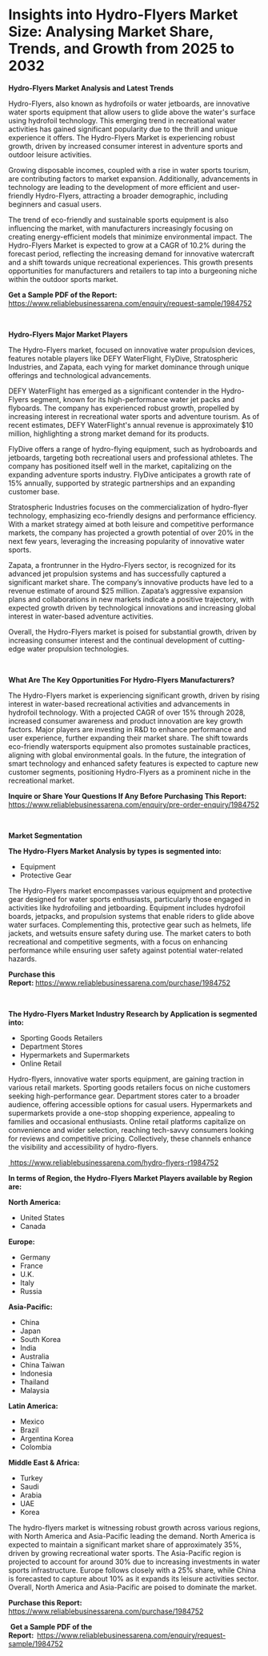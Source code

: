 <p><h1>Insights into Hydro-Flyers Market Size: Analysing Market Share, Trends, and Growth from 2025 to 2032</h1></p><p><strong>Hydro-Flyers Market Analysis and Latest Trends</strong></p>
<p><p>Hydro-Flyers, also known as hydrofoils or water jetboards, are innovative water sports equipment that allow users to glide above the water's surface using hydrofoil technology. This emerging trend in recreational water activities has gained significant popularity due to the thrill and unique experience it offers. The Hydro-Flyers Market is experiencing robust growth, driven by increased consumer interest in adventure sports and outdoor leisure activities. </p><p>Growing disposable incomes, coupled with a rise in water sports tourism, are contributing factors to market expansion. Additionally, advancements in technology are leading to the development of more efficient and user-friendly Hydro-Flyers, attracting a broader demographic, including beginners and casual users. </p><p>The trend of eco-friendly and sustainable sports equipment is also influencing the market, with manufacturers increasingly focusing on creating energy-efficient models that minimize environmental impact. The Hydro-Flyers Market is expected to grow at a CAGR of 10.2% during the forecast period, reflecting the increasing demand for innovative watercraft and a shift towards unique recreational experiences. This growth presents opportunities for manufacturers and retailers to tap into a burgeoning niche within the outdoor sports market.</p></p>
<p><strong>Get a Sample PDF of the Report:&nbsp;</strong> <a href="https://www.reliablebusinessarena.com/enquiry/request-sample/1984752?utm_campaign=2476&utm_medium=2&utm_source=Github&utm_content=ia&utm_term=12042025&utm_id=hydro-flyers">https://www.reliablebusinessarena.com/enquiry/request-sample/1984752</a></p>
<p>&nbsp;</p>
<p><strong>Hydro-Flyers Major Market Players</strong></p>
<p><p>The Hydro-Flyers market, focused on innovative water propulsion devices, features notable players like DEFY WaterFlight, FlyDive, Stratospheric Industries, and Zapata, each vying for market dominance through unique offerings and technological advancements.</p><p>DEFY WaterFlight has emerged as a significant contender in the Hydro-Flyers segment, known for its high-performance water jet packs and flyboards. The company has experienced robust growth, propelled by increasing interest in recreational water sports and adventure tourism. As of recent estimates, DEFY WaterFlight's annual revenue is approximately $10 million, highlighting a strong market demand for its products.</p><p>FlyDive offers a range of hydro-flying equipment, such as hydroboards and jetboards, targeting both recreational users and professional athletes. The company has positioned itself well in the market, capitalizing on the expanding adventure sports industry. FlyDive anticipates a growth rate of 15% annually, supported by strategic partnerships and an expanding customer base.</p><p>Stratospheric Industries focuses on the commercialization of hydro-flyer technology, emphasizing eco-friendly designs and performance efficiency. With a market strategy aimed at both leisure and competitive performance markets, the company has projected a growth potential of over 20% in the next few years, leveraging the increasing popularity of innovative water sports.</p><p>Zapata, a frontrunner in the Hydro-Flyers sector, is recognized for its advanced jet propulsion systems and has successfully captured a significant market share. The company’s innovative products have led to a revenue estimate of around $25 million. Zapata’s aggressive expansion plans and collaborations in new markets indicate a positive trajectory, with expected growth driven by technological innovations and increasing global interest in water-based adventure activities.</p><p>Overall, the Hydro-Flyers market is poised for substantial growth, driven by increasing consumer interest and the continual development of cutting-edge water propulsion technologies.</p></p>
<p>&nbsp;</p>
<p><strong>What Are The Key Opportunities For Hydro-Flyers Manufacturers?</strong></p>
<p><p>The Hydro-Flyers market is experiencing significant growth, driven by rising interest in water-based recreational activities and advancements in hydrofoil technology. With a projected CAGR of over 15% through 2028, increased consumer awareness and product innovation are key growth factors. Major players are investing in R&D to enhance performance and user experience, further expanding their market share. The shift towards eco-friendly watersports equipment also promotes sustainable practices, aligning with global environmental goals. In the future, the integration of smart technology and enhanced safety features is expected to capture new customer segments, positioning Hydro-Flyers as a prominent niche in the recreational market.</p></p>
<p><strong>Inquire or Share Your Questions If Any Before Purchasing This Report:</strong> <a href="https://www.reliablebusinessarena.com/enquiry/pre-order-enquiry/1984752?utm_campaign=2476&utm_medium=2&utm_source=Github&utm_content=ia&utm_term=12042025&utm_id=hydro-flyers">https://www.reliablebusinessarena.com/enquiry/pre-order-enquiry/1984752</a></p>
<p>&nbsp;</p>
<p><strong>Market Segmentation</strong></p>
<p><strong>The Hydro-Flyers Market Analysis by types is segmented into:</strong></p>
<p><ul><li>Equipment</li><li>Protective Gear</li></ul></p>
<p><p>The Hydro-Flyers market encompasses various equipment and protective gear designed for water sports enthusiasts, particularly those engaged in activities like hydrofoiling and jetboarding. Equipment includes hydrofoil boards, jetpacks, and propulsion systems that enable riders to glide above water surfaces. Complementing this, protective gear such as helmets, life jackets, and wetsuits ensure safety during use. The market caters to both recreational and competitive segments, with a focus on enhancing performance while ensuring user safety against potential water-related hazards.</p></p>
<p><strong>Purchase this Report:&nbsp;</strong><a href="https://www.reliablebusinessarena.com/purchase/1984752?utm_campaign=2476&utm_medium=2&utm_source=Github&utm_content=ia&utm_term=12042025&utm_id=hydro-flyers">https://www.reliablebusinessarena.com/purchase/1984752</a></p>
<p>&nbsp;</p>
<p><strong>The Hydro-Flyers Market Industry Research by Application is segmented into:</strong></p>
<p><ul><li>Sporting Goods Retailers</li><li>Department Stores</li><li>Hypermarkets and Supermarkets</li><li>Online Retail</li></ul></p>
<p><p>Hydro-flyers, innovative water sports equipment, are gaining traction in various retail markets. Sporting goods retailers focus on niche customers seeking high-performance gear. Department stores cater to a broader audience, offering accessible options for casual users. Hypermarkets and supermarkets provide a one-stop shopping experience, appealing to families and occasional enthusiasts. Online retail platforms capitalize on convenience and wider selection, reaching tech-savvy consumers looking for reviews and competitive pricing. Collectively, these channels enhance the visibility and accessibility of hydro-flyers.</p></p>
<p><a href="https://www.reliablebusinessarena.com/hydro-flyers-r1984752?utm_campaign=2476&utm_medium=2&utm_source=Github&utm_content=ia&utm_term=12042025&utm_id=hydro-flyers">&nbsp;https://www.reliablebusinessarena.com/hydro-flyers-r1984752</a></p>
<p><strong>In terms of Region, the Hydro-Flyers Market Players available by Region are:</strong></p>
<p>
    <p> <strong> North America: </strong>
        <ul>
            <li>United States</li>
            <li>Canada</li>
        </ul>
        </p> 
    <p> <strong> Europe: </strong>
        <ul>
            <li>Germany</li>
            <li>France</li>
            <li>U.K.</li>
            <li>Italy</li>
            <li>Russia</li>
        </ul>
        </p> 
    <p> <strong> Asia-Pacific: </strong>
        <ul>
            <li>China</li>
            <li>Japan</li>
            <li>South Korea</li>
            <li>India</li>
            <li>Australia</li>
            <li>China Taiwan</li>
            <li>Indonesia</li>
            <li>Thailand</li>
            <li>Malaysia</li>
        </ul>
        </p> 
    <p> <strong> Latin America: </strong>
        <ul>
            <li>Mexico</li>
            <li>Brazil</li>
            <li>Argentina Korea</li>
            <li>Colombia</li>
        </ul>
        </p> 
    <p> <strong> Middle East & Africa: </strong>
        <ul>
            <li>Turkey</li>
            <li>Saudi</li>
            <li>Arabia</li>
            <li>UAE</li>
            <li>Korea</li>
        </ul>
    </p>
    </p>
<p><p>The hydro-flyers market is witnessing robust growth across various regions, with North America and Asia-Pacific leading the demand. North America is expected to maintain a significant market share of approximately 35%, driven by growing recreational water sports. The Asia-Pacific region is projected to account for around 30% due to increasing investments in water sports infrastructure. Europe follows closely with a 25% share, while China is forecasted to capture about 10% as it expands its leisure activities sector. Overall, North America and Asia-Pacific are poised to dominate the market.</p></p>
<p><strong>Purchase this Report: </strong><a href="https://www.reliablebusinessarena.com/purchase/1984752?utm_campaign=2476&utm_medium=2&utm_source=Github&utm_content=ia&utm_term=12042025&utm_id=hydro-flyers">https://www.reliablebusinessarena.com/purchase/1984752</a></p>
<p>&nbsp;<strong>Get a Sample PDF of the Report:&nbsp;&nbsp;</strong><a href="https://www.reliablebusinessarena.com/enquiry/request-sample/1984752?utm_campaign=2476&utm_medium=2&utm_source=Github&utm_content=ia&utm_term=12042025&utm_id=hydro-flyers">https://www.reliablebusinessarena.com/enquiry/request-sample/1984752</a></p>
<p><strong></strong></p>
<p><p></p><p></p><p></p></p>